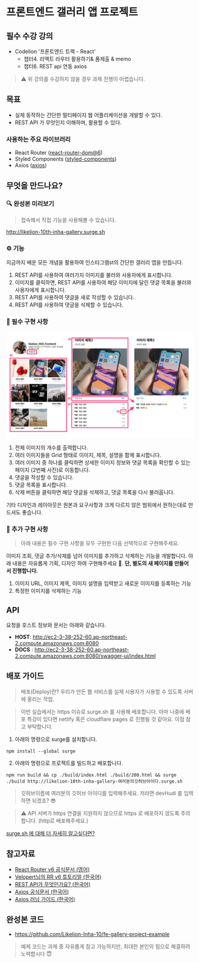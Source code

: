 # 프론트엔드 갤러리 앱 프로젝트

## 필수 수강 강의

- Codelion '프론트엔드 트랙 - React'
  - 챕터4. 리액트 라우터 활용하기& 폼제출 & memo
  - 챕터6. REST api 연동 axios

> ⚠ 위 강의를 수강하지 않을 경우 과제 진행이 어렵습니다.

## 목표

- 실제 동작하는 간단한 멀티페이지 웹 어플리케이션을 개발할 수 있다.
- REST API 가 무엇인지 이해하며, 활용할 수 있다.

### 사용하는 주요 라이브러리

- React Router ([react-router-dom@6](https://reactrouter.com/docs/en/v6/getting-started/installation))
- Styled Components ([styled-components](https://styled-components.com/docs/basics#installation))
- Axios ([axios](https://axios-http.com/kr/docs/intro))

## 무엇을 만드나요?

### 🔍 완성본 미리보기

> 접속해서 직접 기능을 사용해볼 수 있습니다.

http://likelion-10th-inha-gallery.surge.sh

### ⚙️ 기능

지금까지 배운 모든 개념을 활용하여 인스타그램st의 간단한 갤러리 앱을 만듭니다.

1. REST API를 사용하여 여러가지 이미지를 불러와 사용자에게 표시합니다.
2. 이미지를 클릭하면, REST API를 사용하여 해당 이미지에 달린 댓글 목록을 불러와 사용자에게 표시합니다.
3. REST API를 사용하여 댓글을 새로 작성할 수 있습니다.
4. REST API를 사용하여 댓글을 삭제할 수 있습니다.

### 📒 필수 구현 사항

![](./readme-image.png)

1. 전체 이미지의 개수를 출력합니다.
2. 여러 이미지들을 Grid 형태로 이미지, 제목, 설명을 함께 표시합니다.
3. 여러 이미지 중 하나를 클릭하면 상세한 이미지 정보와 댓글 목록을 확인할 수 있는 페이지 (2번째 사진)로 이동합니다.
4. 댓글을 작성할 수 있습니다.
5. 댓글 목록을 표시합니다.
6. 삭제 버튼을 클릭하면 해당 댓글을 삭제하고, 댓글 목록을 다시 불러옵니다.

기타 디자인과 레이아웃은 원본과 요구사항과 크게 다르지 않은 범위에서 원하는대로 만드셔도 좋습니다.

### 📘 추가 구현 사항

> 아래 내용은 필수 구현 사항을 모두 구현한 다음 선택적으로 구현해주세요.

이미지 조회, 댓글 추가/삭제를 넘어 이미지를 추가하고 삭제하는 기능을 개발합니다. 아래 내용은 자유롭게 기획, 디자인 하여 구현해주세요 🤗. **단, 별도의 새 페이지를 만들어서 진행합니다.**

1. 이미지 URL, 이미지 제목, 이미지 설명을 입력받고 새로운 이미지를 등록하는 기능
2. 특정한 이미지를 삭제하는 기능

## API

요청을 호스트 정보와 문서는 아래와 같습니다.

- **HOST**: http://ec2-3-38-252-60.ap-northeast-2.compute.amazonaws.com:8080
- **DOCS** : http://ec2-3-38-252-60.ap-northeast-2.compute.amazonaws.com:8080/swagger-ui/index.html

## 배포 가이드

> 배포(Deploy)란? 우리가 만든 웹 서비스를 실제 사용자가 사용할 수 있도록 서버에 올리는 작업.

> 이번 실습에서는 https 이슈로 surge.sh 를 사용해 배포합니다. 아마 나중에 배포 특강이 있다면 netlify 혹은 cloudflare pages 로 진행될 것 같아요. 이점 참고 부탁합니다.

1. 아래의 명령으로 surge를 설치합니다.

```
npm install --global surge
```

2. 아래의 명령으로 프로젝트를 빌드하고 배포합니다.

```
npm run build && cp ./build/index.html ./build/200.html && surge ./build http://likelion-10th-inha-gallery-여러분의깃허브아이디.surge.sh
```

> 깃허브이름에 여러분의 깃허브 아이디를 입력해주세요. 저라면 devHudi 를 입력하면 되겠죠? 😎

> ⚠️ API 서버가 https 연결을 지원하지 않으므로 https 로 배포하지 않도록 주의합니다. (http로 배포해주세요.)

[surge.sh 에 대해 더 자세히 알고싶다면?](https://hudi.blog/deploy-with-surge-sh/)

## 참고자료

- [React Router v6 공식문서 (영어)](https://reactrouter.com/docs/en/v6/getting-started/tutorial)
- [Velopert님의 RR v6 튜토리얼 (한국어)](https://velog.io/@velopert/react-router-v6-tutorial)
- [REST API가 무엇인가요? (한국어)](https://hudi.blog/rest-api/)
- [Axios 공식문서 (한국어)](https://axios-http.com/kr/docs/intro)
- [Axios 러닝 가이드 (한국어)](https://yamoo9.github.io/axios/guide/usage.html#get-%EC%9A%94%EC%B2%AD)

## 완성본 코드

- https://github.com/Likelion-Inha-10/fe-gallery-project-example

> 예제 코드는 과제 중 자유롭게 참고 가능하지만, 최대한 본인의 힘으로 해결하려 노력합시다 😇
